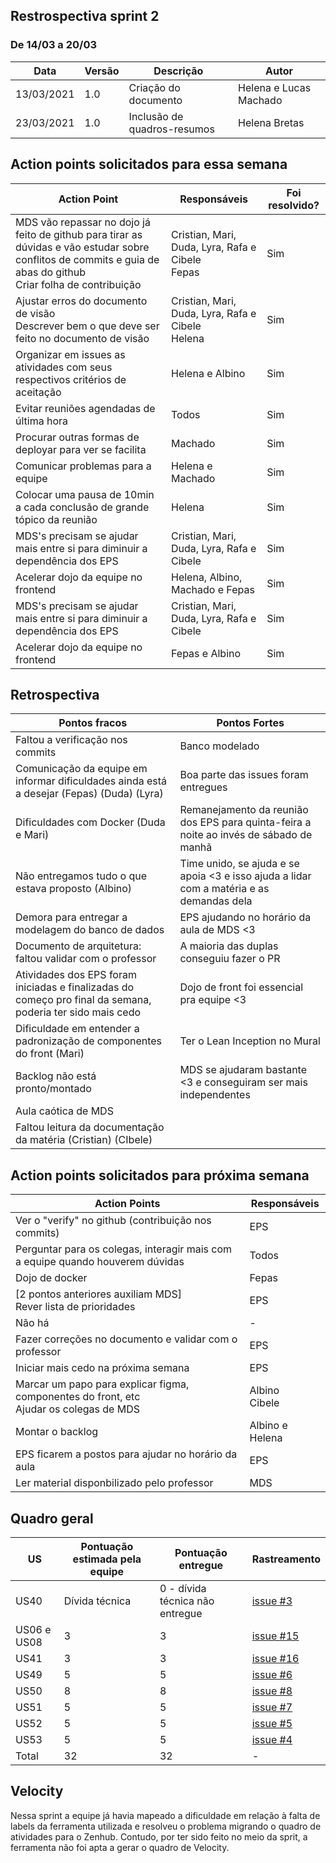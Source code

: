 ## Restrospectiva sprint 2

### De 14/03 a 20/03


| Data       | Versão | Descrição                                           | Autor              |
| ---------- | ------ | --------------------------------------------------- | ------------------ |
| 13/03/2021 | 1.0    | Criação do documento                                |    Helena e Lucas Machado   |
| 23/03/2021 | 1.0    | Inclusão de quadros-resumos                               |    Helena Bretas   |

## Action points solicitados para essa semana

| **Action Point** | **Responsáveis** | **Foi resolvido?** |
| ---------------- | ---------------- | ----------------
| MDS vão repassar no dojo já feito de github para tirar as dúvidas e vão estudar sobre conflitos de commits e guia de abas do github<br>Criar folha de contribuição | Cristian, Mari, Duda, Lyra, Rafa e Cibele<br>Fepas | Sim |
| Ajustar erros do documento de visão<br>Descrever bem o que deve ser feito no documento de visão                  | Cristian, Mari, Duda, Lyra, Rafa e Cibele<br>Helena | Sim |
| Organizar em issues as atividades com seus respectivos critérios de aceitação | Helena e Albino | Sim |
| Evitar reuniões agendadas de última hora | Todos | Sim |
| Procurar outras formas de deployar para ver se facilita | Machado | Sim |
| Comunicar problemas para a equipe | Helena e Machado | Sim |
| Colocar uma pausa de 10min a cada conclusão de grande tópico da reunião | Helena | Sim |
| MDS's precisam se ajudar mais entre si para diminuir a dependência dos EPS | Cristian, Mari, Duda, Lyra, Rafa e Cibele | Sim |
| Acelerar dojo da equipe no frontend | Helena, Albino, Machado e Fepas | Sim |
| MDS's precisam se ajudar mais entre si para diminuir a dependência dos EPS | Cristian, Mari, Duda, Lyra, Rafa e Cibele | Sim |
| Acelerar dojo da equipe no frontend | Fepas e Albino  | Sim |

## Retrospectiva


| **Pontos fracos** | **Pontos Fortes** |
| ----------------- | ----------------- |
| Faltou a verificação nos commits | Banco modelado |
| Comunicação da equipe em informar dificuldades ainda está a desejar (Fepas) (Duda) (Lyra) | Boa parte das issues foram entregues |
| Dificuldades com Docker (Duda e Mari) | Remanejamento da reunião dos EPS para quinta-feira a noite ao invés de sábado de manhã |
| Não entregamos tudo o que estava proposto (Albino) | Time unido, se ajuda e se apoia <3 e isso ajuda a lidar com a matéria e as demandas dela |
| Demora para entregar a modelagem do banco de dados | EPS ajudando no horário da aula de MDS <3  |
| Documento de arquitetura: faltou validar com o professor | A maioria das duplas conseguiu fazer o PR |
| Atividades dos EPS foram iniciadas e finalizadas do começo pro final da semana, poderia ter sido mais cedo  | Dojo de front foi essencial pra equipe <3  |
| Dificuldade em entender a padronização de componentes do front (Mari) | Ter o Lean Inception no Mural |
| Backlog não está pronto/montado | MDS se ajudaram bastante <3 e conseguiram ser mais independentes |
| Aula caótica de MDS  |  |
| Faltou leitura da documentação da matéria (Cristian) (CIbele) |  |

## Action points solicitados para próxima semana


| **Action Points** | **Responsáveis** |
| ----------------- | ---------------- |
| Ver o "verify" no github (contribuição nos commits) | EPS |
| Perguntar para os colegas, interagir mais com a equipe quando houverem dúvidas | Todos |
| Dojo de docker | Fepas |
| [2 pontos anteriores auxiliam MDS]<br>Rever lista de prioridades  | EPS |
| Não há | - |
| Fazer correções no documento e validar com o professor | EPS |
| Iniciar mais cedo na próxima semana | EPS |
| Marcar um papo para explicar figma, componentes do front, etc<br>Ajudar os colegas de MDS | Albino<br>Cibele |
| Montar o backlog | Albino e Helena |
| EPS ficarem a postos para ajudar no horário da aula | EPS |
| Ler material disponbilizado pelo professor | MDS |

## Quadro geral

| US          | Pontuação estimada pela equipe | Pontuação entregue              | Rastreamento |
|-------------|--------------------------------|---------------------------------|--------------|
| US40        | Dívida técnica                 | 0 - dívida técnica não entregue |  [issue #3](https://github.com/parlamentaqui/frontend/issues/3)            |
| US06 e US08 | 3                              | 3                               |   [issue #15](https://github.com/parlamentaqui/frontend/issues/15)           |
| US41        | 3                              | 3                               |  [issue #16](https://github.com/parlamentaqui/frontend/issues/16)            |
| US49        | 5                              | 5                               |   [issue #6](https://github.com/parlamentaqui/gateway/issues/6)           |
| US50        | 8                              | 8                               |   [issue #8](https://github.com/parlamentaqui/gateway/issues/8)           |
| US51        | 5                              | 5                               | [issue #7](https://github.com/parlamentaqui/gateway/issues/7)             |
| US52        | 5                              | 5                               |  [issue #5](https://github.com/parlamentaqui/gateway/issues/5)            |
| US53        | 5                              | 5                               |     [issue #4](https://github.com/parlamentaqui/gateway/issues/4)         |
| Total       | 32                             | 32                              |        -      |

## Velocity

Nessa sprint a equipe já havia mapeado a dificuldade em relação à falta de labels da ferramenta utilizada e resolveu o problema migrando o quadro de atividades para o Zenhub. Contudo, por ter sido feito no meio da sprit, a ferramenta não foi apta a gerar o quadro de Velocity.
